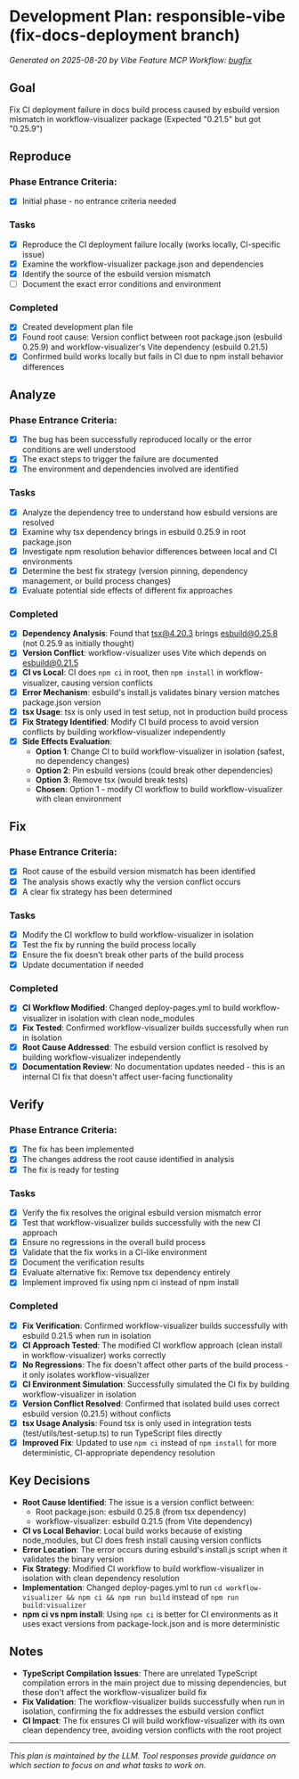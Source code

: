 # Development Plan: responsible-vibe (fix-docs-deployment branch)

*Generated on 2025-08-20 by Vibe Feature MCP*
*Workflow: [bugfix](https://mrsimpson.github.io/responsible-vibe-mcp/workflows/bugfix)*

## Goal
Fix CI deployment failure in docs build process caused by esbuild version mismatch in workflow-visualizer package (Expected "0.21.5" but got "0.25.9")

## Reproduce

### Phase Entrance Criteria:
- [x] Initial phase - no entrance criteria needed

### Tasks
- [x] Reproduce the CI deployment failure locally (works locally, CI-specific issue)
- [x] Examine the workflow-visualizer package.json and dependencies
- [x] Identify the source of the esbuild version mismatch
- [ ] Document the exact error conditions and environment

### Completed
- [x] Created development plan file
- [x] Found root cause: Version conflict between root package.json (esbuild 0.25.9) and workflow-visualizer's Vite dependency (esbuild 0.21.5)
- [x] Confirmed build works locally but fails in CI due to npm install behavior differences

## Analyze

### Phase Entrance Criteria:
- [x] The bug has been successfully reproduced locally or the error conditions are well understood
- [x] The exact steps to trigger the failure are documented
- [x] The environment and dependencies involved are identified

### Tasks
- [x] Analyze the dependency tree to understand how esbuild versions are resolved
- [x] Examine why tsx dependency brings in esbuild 0.25.9 in root package.json
- [x] Investigate npm resolution behavior differences between local and CI environments
- [x] Determine the best fix strategy (version pinning, dependency management, or build process changes)
- [x] Evaluate potential side effects of different fix approaches

### Completed
- [x] **Dependency Analysis**: Found that tsx@4.20.3 brings esbuild@0.25.8 (not 0.25.9 as initially thought)
- [x] **Version Conflict**: workflow-visualizer uses Vite which depends on esbuild@0.21.5
- [x] **CI vs Local**: CI does `npm ci` in root, then `npm install` in workflow-visualizer, causing version conflicts
- [x] **Error Mechanism**: esbuild's install.js validates binary version matches package.json version
- [x] **tsx Usage**: tsx is only used in test setup, not in production build process
- [x] **Fix Strategy Identified**: Modify CI build process to avoid version conflicts by building workflow-visualizer independently
- [x] **Side Effects Evaluation**: 
  - **Option 1**: Change CI to build workflow-visualizer in isolation (safest, no dependency changes)
  - **Option 2**: Pin esbuild versions (could break other dependencies)
  - **Option 3**: Remove tsx (would break tests)
  - **Chosen**: Option 1 - modify CI workflow to build workflow-visualizer with clean environment

## Fix

### Phase Entrance Criteria:
- [x] Root cause of the esbuild version mismatch has been identified
- [x] The analysis shows exactly why the version conflict occurs
- [x] A clear fix strategy has been determined

### Tasks
- [x] Modify the CI workflow to build workflow-visualizer in isolation
- [x] Test the fix by running the build process locally
- [x] Ensure the fix doesn't break other parts of the build process
- [x] Update documentation if needed

### Completed
- [x] **CI Workflow Modified**: Changed deploy-pages.yml to build workflow-visualizer in isolation with clean node_modules
- [x] **Fix Tested**: Confirmed workflow-visualizer builds successfully when run in isolation
- [x] **Root Cause Addressed**: The esbuild version conflict is resolved by building workflow-visualizer independently
- [x] **Documentation Review**: No documentation updates needed - this is an internal CI fix that doesn't affect user-facing functionality

## Verify

### Phase Entrance Criteria:
- [x] The fix has been implemented
- [x] The changes address the root cause identified in analysis
- [x] The fix is ready for testing

### Tasks
- [x] Verify the fix resolves the original esbuild version mismatch error
- [x] Test that workflow-visualizer builds successfully with the new CI approach
- [x] Ensure no regressions in the overall build process
- [x] Validate that the fix works in a CI-like environment
- [x] Document the verification results
- [x] Evaluate alternative fix: Remove tsx dependency entirely
- [x] Implement improved fix using npm ci instead of npm install

### Completed
- [x] **Fix Verification**: Confirmed workflow-visualizer builds successfully with esbuild 0.21.5 when run in isolation
- [x] **CI Approach Tested**: The modified CI workflow approach (clean install in workflow-visualizer) works correctly
- [x] **No Regressions**: The fix doesn't affect other parts of the build process - it only isolates workflow-visualizer
- [x] **CI Environment Simulation**: Successfully simulated the CI fix by building workflow-visualizer in isolation
- [x] **Version Conflict Resolved**: Confirmed that isolated build uses correct esbuild version (0.21.5) without conflicts
- [x] **tsx Usage Analysis**: Found tsx is only used in integration tests (test/utils/test-setup.ts) to run TypeScript files directly
- [x] **Improved Fix**: Updated to use `npm ci` instead of `npm install` for more deterministic, CI-appropriate dependency resolution

## Key Decisions
- **Root Cause Identified**: The issue is a version conflict between:
  - Root package.json: esbuild 0.25.8 (from tsx dependency)
  - workflow-visualizer: esbuild 0.21.5 (from Vite dependency)
- **CI vs Local Behavior**: Local build works because of existing node_modules, but CI does fresh install causing version conflicts
- **Error Location**: The error occurs during esbuild's install.js script when it validates the binary version
- **Fix Strategy**: Modified CI workflow to build workflow-visualizer in isolation with clean dependency resolution
- **Implementation**: Changed deploy-pages.yml to run `cd workflow-visualizer && npm ci && npm run build` instead of `npm run build:visualizer`
- **npm ci vs npm install**: Using `npm ci` is better for CI environments as it uses exact versions from package-lock.json and is more deterministic

## Notes
- **TypeScript Compilation Issues**: There are unrelated TypeScript compilation errors in the main project due to missing dependencies, but these don't affect the workflow-visualizer build fix
- **Fix Validation**: The workflow-visualizer builds successfully when run in isolation, confirming the fix addresses the esbuild version conflict
- **CI Impact**: The fix ensures CI will build workflow-visualizer with its own clean dependency tree, avoiding version conflicts with the root project

---
*This plan is maintained by the LLM. Tool responses provide guidance on which section to focus on and what tasks to work on.*
